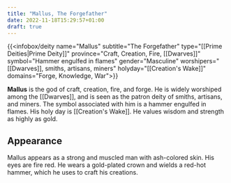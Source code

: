 ```yaml
---
title: "Mallus, The Forgefather"
date: 2022-11-18T15:29:57+01:00
draft: true
---
```


{{<infobox/deity name="Mallus"
subtitle="The Forgefather"
type="[[Prime Deities|Prime Deity]]"
province="Craft, Creation, Fire, [[Dwarves]]"
symbol="Hammer engulfed in flames"
gender="Masculine"
worshipers="[[Dwarves]], smiths, artisans, miners"
holyday="[[Creation's Wake]]"
domains="Forge, Knowledge, War">}}

**Mallus** is the god of craft, creation, fire, and forge. He is widely worshiped among the [[Dwarves]], and is seen as the patron deity of smiths, artisans, and miners. The symbol associated with him is a hammer engulfed in flames. His holy day is [[Creation's Wake]]. He values wisdom and strength as highly as gold.

## Appearance
Mallus appears as a strong and muscled man with ash-colored skin. His eyes are fire red. He wears a gold-plated crown and wields a red-hot hammer, which he uses to craft his creations.